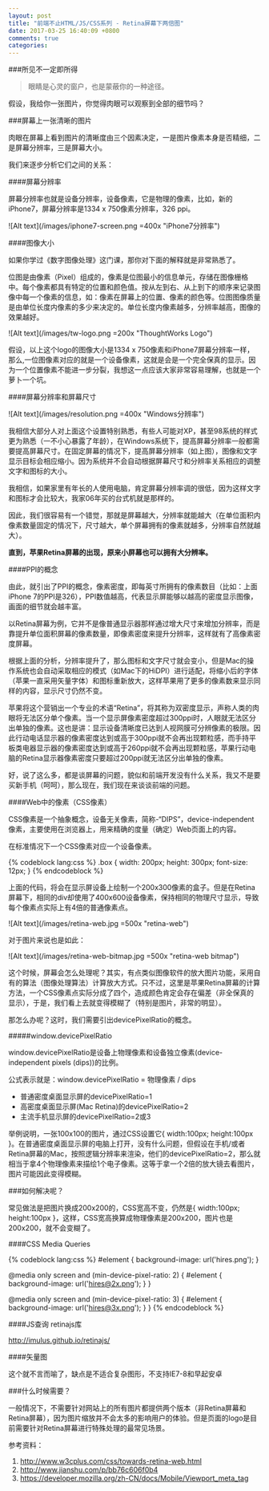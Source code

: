 ```yaml
---
layout: post
title: "前端不止HTML/JS/CSS系列 - Retina屏幕下两倍图"
date: 2017-03-25 16:40:09 +0800
comments: true
categories:
---
```

###所见不一定即所得

> 眼睛是心灵的窗户，也是蒙蔽你的一种途径。

假设，我给你一张图片，你觉得肉眼可以观察到全部的细节吗？

###屏幕上一张清晰的图片

肉眼在屏幕上看到图片的清晰度由三个因素决定，一是图片像素本身是否精细，二是屏幕分辨率，三是屏幕大小。

我们来逐步分析它们之间的关系：

####屏幕分辨率

屏幕分辨率也就是设备分辨率，设备像素，它是物理的像素，比如，新的iPhone7，屏幕分辨率是1334 x 750像素分辨率，326 ppi。

![Alt text](/images/iphone7-screen.png =400x "iPhone7分辨率")

####图像大小

如果你学过《数字图像处理》这门课，那你对下面的解释就是非常熟悉了。

位图是由像素（Pixel）组成的，像素是位图最小的信息单元，存储在图像栅格中。每个像素都具有特定的位置和颜色值。按从左到右、从上到下的顺序来记录图像中每一个像素的信息，如：像素在屏幕上的位置、像素的颜色等。位图图像质量是由单位长度内像素的多少来决定的。单位长度内像素越多，分辨率越高，图像的效果越好。

![Alt text](/images/tw-logo.png =200x "ThoughtWorks Logo")

假设，以上这个logo的图像大小是1334 x 750像素和iPhone7屏幕分辨率一样，那么,一位图像素对应的就是一个设备像素，这就是会是一个完全保真的显示。因为一个位置像素不能进一步分裂，我想这一点应该大家非常容易理解，也就是一个萝卜一个坑。

####屏幕分辨率和屏幕尺寸

![Alt text](/images/resolution.png =400x "Windows分辨率")

我相信大部分人对上面这个设置特别熟悉，有些人可能对XP，甚至98系统的样式更为熟悉（一不小心暴露了年龄），在Windows系统下，提高屏幕分辨率一般都需要提高屏幕尺寸。在固定屏幕的情况下，提高屏幕分辨率（如上图），图像和文字显示目标会相应缩小。因为系统并不会自动根据屏幕尺寸和分辨率关系相应的调整文字和图标的大小。

我相信，如果家里有年长的人使用电脑，肯定屏幕分辨率调的很低，因为这样文字和图标才会比较大，我家06年买的台式机就是那样的。

因此，我们很容易有一个错觉，那就是屏幕越大，分辨率就能越大（在单位面积内像素数量固定的情况下，尺寸越大，单个屏幕拥有的像素就越多，分辨率自然就越大）。

**直到，苹果Retina屏幕的出现，原来小屏幕也可以拥有大分辨率。**

####PPI的概念

由此，就引出了PPI的概念，像素密度，即每英寸所拥有的像素数目（比如：上面iPhone 7的PPI是326），PPI数值越高，代表显示屏能够以越高的密度显示图像，画面的细节就会越丰富。

以Retina屏幕为例，它并不是像普通显示器那样通过增大尺寸来增加分辨率，而是靠提升单位面积屏幕的像素数量，即像素密度来提升分辨率，这样就有了高像素密度屏幕。

根据上面的分析，分辨率提升了，那么图标和文字尺寸就会变小，但是Mac的操作系统也会自动采取相应的模式（如Mac下的HiDPI）进行适配，将缩小后的字体（苹果一直采用矢量字体）和图标重新放大，这样苹果用了更多的像素数来显示同样的内容，显示尺寸仍然不变。

苹果将这个营销出一个专业的术语“Retina”，将其称为双密度显示，声称人类的肉眼将无法区分单个像素。当一个显示屏像素密度超过300ppi时，人眼就无法区分出单独的像素。这也是讲：显示设备清晰度已达到人视网膜可分辨像素的极限。因此行动电话显示器的像素密度达到或高于300ppi就不会再出现颗粒感，而手持平板类电器显示器的像素密度达到或高于260ppi就不会再出现颗粒感，苹果行动电脑的Retina显示器像素密度只要超过200ppi就无法区分出单独的像素。

好，说了这么多，都是谈屏幕的问题，貌似和前端开发没有什么关系，我又不是要买新手机（呵呵），那么现在，我们现在来谈谈前端的问题。

####Web中的像素（CSS像素）

CSS像素是一个抽象概念，设备无关像素，简称-“DIPS”，device-independent像素，主要使用在浏览器上，用来精确的度量（确定）Web页面上的内容。

在标准情况下一个CSS像素对应一个设备像素。

{% codeblock lang:css %}
.box {
  width: 200px;
  height: 300px;
  font-size: 12px;
}
{% endcodeblock %}

上面的代码，将会在显示屏设备上绘制一个200x300像素的盒子。但是在Retina屏幕下，相同的div却使用了400x600设备像素，保持相同的物理尺寸显示，导致每个像素点实际上有4倍的普通像素点。

![Alt text](/images/retina-web.jpg =500x "retina-web")

对于图片来说也是如此：

![Alt text](/images/retina-web-bitmap.jpg =500x "retina-web bitmap")

这个时候，屏幕会怎么处理呢？其实，有点类似图像软件的放大图片功能，采用自有的算法（图像处理算法）计算放大方式。只不过，这里是苹果Retina屏幕的计算方法，一个CSS像素点实际分成了四个，造成颜色肯定会存在偏差（非全保真的显示），于是，我们看上去就变得模糊了（特别是图片，非常的明显）。

那怎么办呢？这时，我们需要引出devicePixelRatio的概念。

#####window.devicePixelRatio

window.devicePixelRatio是设备上物理像素和设备独立像素(device-independent pixels (dips))的比例。

公式表示就是：window.devicePixelRatio = 物理像素 / dips

* 普通密度桌面显示屏的devicePixelRatio=1
* 高密度桌面显示屏(Mac Retina)的devicePixelRatio=2
* 主流手机显示屏的devicePixelRatio=2或3

举例说明，一张100x100的图片，通过CSS设置它{ width:100px; height:100px }。在普通密度桌面显示屏的电脑上打开，没有什么问题，但假设在手机/或者Retina屏幕的Mac，按照逻辑分辨率来渲染，他们的devicePixelRatio=2，那么就相当于拿4个物理像素来描绘1个电子像素。这等于拿一个2倍的放大镜去看图片，图片可能因此变得模糊。

###如何解决呢？

常见做法是把图片换成200x200的，CSS宽高不变，仍然是{ width:100px; height:100px }，这样，CSS宽高换算成物理像素是200x200，图片也是200x200，就不会变糊了。

####CSS Media Queries

{% codeblock lang:css %}
#element { background-image: url('hires.png'); }

@media only screen and (min-device-pixel-ratio: 2) {
    #element { background-image: url('hires@2x.png'); }
}

@media only screen and (min-device-pixel-ratio: 3) {
    #element { background-image: url('hires@3x.png'); }
}
{% endcodeblock %}

####JS查询
retinajs库

http://imulus.github.io/retinajs/

####矢量图

这个就不言而喻了，缺点是不适合复杂图形，不支持IE7-8和早起安卓

###什么时候需要？

一般情况下，不需要针对网站上的所有图片都提供两个版本（非Retina屏幕和Retina屏幕），因为图片缩放并不会太多的影响用户的体验。但是页面的logo是目前需要针对Retina屏幕进行特殊处理的最常见场景。

参考资料：    
1. http://www.w3cplus.com/css/towards-retina-web.html
2. http://www.jianshu.com/p/bb76c606f0b4
3. https://developer.mozilla.org/zh-CN/docs/Mobile/Viewport_meta_tag
